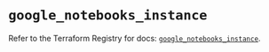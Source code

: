 # `google_notebooks_instance`

Refer to the Terraform Registry for docs: [`google_notebooks_instance`](https://registry.terraform.io/providers/hashicorp/google-beta/5.35.0/docs/resources/google_notebooks_instance).
